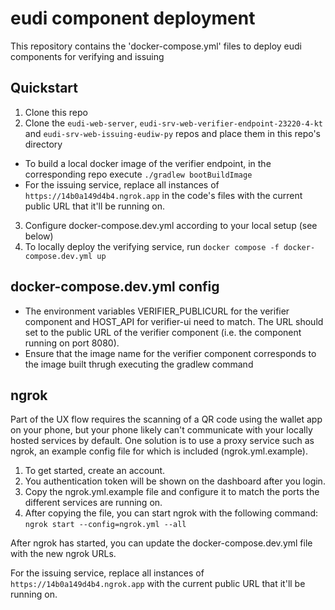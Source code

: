 # eudi component deployment
This repository contains the 'docker-compose.yml' files to deploy eudi components for verifying and issuing

## Quickstart
1. Clone this repo
2. Clone the `eudi-web-server`, `eudi-srv-web-verifier-endpoint-23220-4-kt` and `eudi-srv-web-issuing-eudiw-py`  repos and place them in this repo's directory
  * To build a local docker image of the verifier endpoint, in the corresponding repo execute `./gradlew bootBuildImage`
  * For the issuing service, replace all instances of `https://14b0a149d4b4.ngrok.app` in the code's files  with the current public URL that it'll be running on.
3. Configure docker-compose.dev.yml according to your local setup (see below)
4. To locally deploy the verifying service, run
```docker compose -f docker-compose.dev.yml up```

## docker-compose.dev.yml config
* The environment variables VERIFIER_PUBLICURL for the verifier component and HOST_API for verifier-ui need to match. The URL should set to the public URL of the verifier component (i.e. the component running on port 8080).
* Ensure that the image name for the verifier component corresponds to the image built thrugh executing the gradlew command

## ngrok
Part of the UX flow requires the scanning of a QR code using the wallet app on your phone, but your phone likely can't communicate with your locally hosted services by default. One solution is to use a proxy service such as ngrok, an example config file for which is included (ngrok.yml.example).

1. To get started, create an account.
2. You authentication token will be shown on the dashboard after you login.
3. Copy the ngrok.yml.example file and configure it to match the ports the different services are running on.
4. After copying the file, you can start ngrok with the following command:
```ngrok start --config=ngrok.yml --all```

After ngrok has started, you can update the docker-compose.dev.yml file with the new ngrok URLs.

For the issuing service, replace all instances of `https://14b0a149d4b4.ngrok.app` with the current public URL that it'll be running on.

